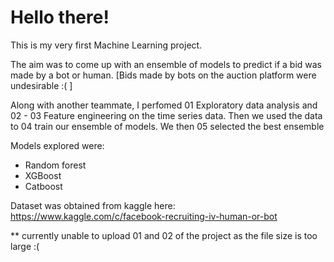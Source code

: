 # Hello there!

This is my very first Machine Learning project.

The aim was to come up with an ensemble of models to predict if a bid was made by a bot or human. [Bids made by bots on the auction platform were undesirable :( ]

Along with another teammate, I perfomed 
01 Exploratory data analysis and
02 - 03 Feature engineering on the time series data. Then we used the data to 
04 train our ensemble of models. We then 
05 selected the best ensemble

Models explored were:
- Random forest
- XGBoost
- Catboost

Dataset was obtained from kaggle here: https://www.kaggle.com/c/facebook-recruiting-iv-human-or-bot


** currently unable to upload 01 and 02 of the project as the file size is too large :(
